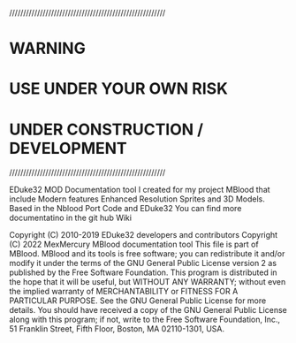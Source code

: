 ////////////////////////////////////////////////////////
# WARNING
# USE UNDER YOUR OWN RISK

# UNDER CONSTRUCTION / DEVELOPMENT

////////////////////////////////////////////////////////

EDuke32 MOD Documentation tool I created for my project MBlood that include Modern features Enhanced Resolution Sprites and 3D Models.
Based in the Nblood Port Code and EDuke32
You can find more documentatino in the git hub Wiki

Copyright (C) 2010-2019 EDuke32 developers and contributors
Copyright (C) 2022 MexMercury MBlood documentation tool
This file is part of MBlood.
MBlood and its tools is free software; you can redistribute it and/or
modify it under the terms of the GNU General Public License version 2
as published by the Free Software Foundation.
This program is distributed in the hope that it will be useful,
but WITHOUT ANY WARRANTY; without even the implied warranty of
MERCHANTABILITY or FITNESS FOR A PARTICULAR PURPOSE.
See the GNU General Public License for more details.
You should have received a copy of the GNU General Public License
along with this program; if not, write to the Free Software
Foundation, Inc., 51 Franklin Street, Fifth Floor, Boston, MA  02110-1301, USA.
